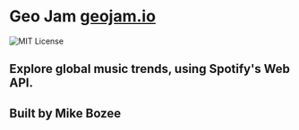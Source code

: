# Geo Jam [geojam.io](http://geojam.io/)

![MIT License](https://img.shields.io/badge/license-MIT-blue.svg)

## Explore global music trends, using Spotify's Web API.

## Built by Mike Bozee